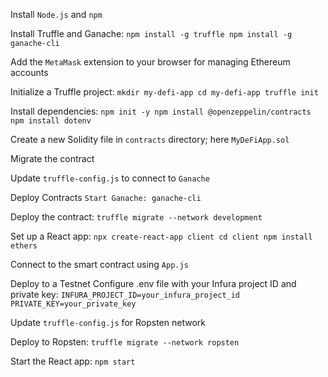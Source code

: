 Install `Node.js` and `npm`

Install Truffle and Ganache:
`npm install -g truffle
npm install -g ganache-cli`

Add the `MetaMask` extension to your browser for managing Ethereum accounts

Initialize a Truffle project:
`mkdir my-defi-app
cd my-defi-app
truffle init`

Install dependencies:
`npm init -y
npm install @openzeppelin/contracts
npm install dotenv`

Create a new Solidity file in `contracts` directory; here `MyDeFiApp.sol`

Migrate the contract 

Update `truffle-config.js` to connect to `Ganache`

Deploy Contracts
`Start Ganache:
ganache-cli`

Deploy the contract:
`truffle migrate --network development`

Set up a React app:
`npx create-react-app client
cd client
npm install ethers`

Connect to the smart contract using `App.js`

Deploy to a Testnet
Configure .env file with your Infura project ID and private key:
`INFURA_PROJECT_ID=your_infura_project_id
PRIVATE_KEY=your_private_key`

Update `truffle-config.js` for Ropsten network

Deploy to Ropsten:
`truffle migrate --network ropsten`

Start the React app:
`npm start`

